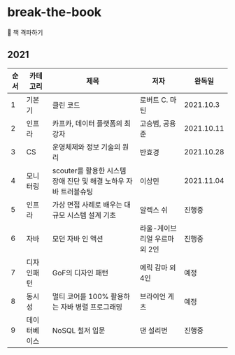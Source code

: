 # break-the-book
📕 책 격파하기 

## 2021
| 순서 | 카테고리 | 제목 | 저자 | 완독일 |
| - | - | - | - | - |
| 1 | 기본기 | 클린 코드 | 로버트 C. 마틴 | 2021.10.3 |
| 2 | 인프라 | 카프카, 데이터 플랫폼의 최강자 | 고승범, 공용준 | 2021.10.11 |
| 3 | CS | 운영체제와 정보 기술의 원리 | 반효경 | 2021.10.28 |
| 4 | 모니터링 | scouter를 활용한 시스템 장애 진단 및 해결 노하우 자바 트러블슈팅 | 이상민 | 2021.11.04 |
| 5 | 인프라 | 가상 면접 사례로 배우는 대규모 시스템 설계 기초 | 알렉스 쉬 | 진행중 |
| 6 | 자바 | 모던 자바 인 액션 | 라울-게이브리얼 우르마 외 2인 | 진행중 |
| 7 | 디자인패턴 | GoF의 디자인 패턴 | 에릭 감마 외 4인 | 예정 |
| 8 | 동시성 | 멀티 코어를 100% 활용하는 자바 병렬 프로그래밍 | 브라이언 게츠 | 예정 |
| 9 | 데이터베이스 | NoSQL 철저 입문 | 댄 설리번 | 진행중 |

